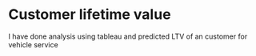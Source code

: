 # Customer lifetime value
 I have done analysis using tableau and predicted LTV of an customer for vehicle service
